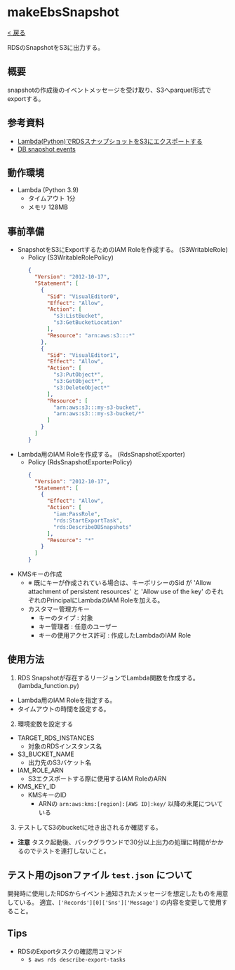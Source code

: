 # makeEbsSnapshot

[< 戻る](../../README.md)

RDSのSnapshotをS3に出力する。

## 概要

snapshotの作成後のイベントメッセージを受け取り、S3へparquet形式でexportする。

## 参考資料

- [Lambda(Python)でRDSスナップショットをS3にエクスポートする](https://qiita.com/hmdsg/items/a948b8e30eb5503438af)
- [DB snapshot events](https://docs.aws.amazon.com/AmazonRDS/latest/UserGuide/USER_Events.Messages.html#USER_Events.Messages.snapshot)

## 動作環境

- Lambda (Python 3.9)
  - タイムアウト 1分
  - メモリ 128MB

## 事前準備

- SnapshotをS3にExportするためのIAM Roleを作成する。 (S3WritableRole)
  - Policy (S3WritableRolePolicy)
    ```json
    {
      "Version": "2012-10-17",
      "Statement": [
        {
          "Sid": "VisualEditor0",
          "Effect": "Allow",
          "Action": [
            "s3:ListBucket",
            "s3:GetBucketLocation"
          ],
          "Resource": "arn:aws:s3:::*"
        },
        {
          "Sid": "VisualEditor1",
          "Effect": "Allow",
          "Action": [
            "s3:PutObject*",
            "s3:GetObject*",
            "s3:DeleteObject*"
          ],
          "Resource": [
            "arn:aws:s3:::my-s3-bucket",
            "arn:aws:s3:::my-s3-bucket/*"
          ]
        }
      ]
    }
    ```
- Lambda用のIAM Roleを作成する。 (RdsSnapshotExporter)
  - Policy (RdsSnapshotExporterPolicy)
    ```json
    {
      "Version": "2012-10-17",
      "Statement": [
        {
          "Effect": "Allow",
          "Action": [
            "iam:PassRole",
            "rds:StartExportTask",
            "rds:DescribeDBSnapshots"
          ],
          "Resource": "*"
        }
      ]
    }
    ```
- KMSキーの作成
  - ※ 既にキーが作成されている場合は、キーポリシーのSid が 
    'Allow attachment of persistent resources' と 'Allow use of the key'
    のそれぞれのPrincipalにLambdaのIAM Roleを加える。 
  - カスタマー管理方キー
    - キーのタイプ : 対象
    - キー管理者 : 任意のユーザー
    - キーの使用アクセス許可 : 作成したLambdaのIAM Role

## 使用方法

1. RDS Snapshotが存在するリージョンでLambda関数を作成する。 (lambda_function.py)
  - Lambda用のIAM Roleを指定する。
  - タイムアウトの時間を設定する。 
2. 環境変数を設定する
  - TARGET_RDS_INSTANCES
    - 対象のRDSインスタンス名
  - S3_BUCKET_NAME
    - 出力先のS3バケット名
  - IAM_ROLE_ARN
    - S3エクスポートする際に使用するIAM RoleのARN 
  - KMS_KEY_ID
    - KMSキーのID
      - ARNの `arn:aws:kms:[region]:[AWS ID]:key/` 以降の末尾についている
3. テストしてS3のbucketに吐き出されるか確認する。 
  - **注意** タスク起動後、バックグラウンドで30分以上出力の処理に時間がかかるのでテストを連打しないこと。

## テスト用のjsonファイル `test.json` について

開発時に使用したRDSからイベント通知されたメッセージを想定したものを用意している。
適宜、`['Records'][0]['Sns']['Message']` の内容を変更して使用すること。

## Tips

- RDSのExportタスクの確認用コマンド
  - `$ aws rds describe-export-tasks`
